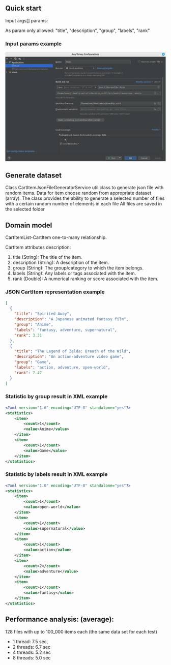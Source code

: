 ## Quick start
Input args[] params: <folder-path> <statistic-value>

As param <statistic-value> only allowed:
"title", "description", "group", "labels", "rank"

### Input params example

![img.png](img/img.png)

## Generate dataset
Class CartItemJsonFileGeneratorService util class to generate json file with random items. 
Data for item choose random from appropriate dataset (array).
The class provides the ability to generate a selected number of files with a certain random number of elements in each file
All files are saved in the selected folder

## Domain model
CartItemList-CartItem one-to-many relationship.

CartItem attributes description:
1. title (String): The title of the item.
2. description (String): A description of the item.
3. group (String): The group/category to which the item belongs.
4. labels (String): Any labels or tags associated with the item.
5. rank (Double): A numerical ranking or score associated with the item.

### JSON CartItem representation example

```json
[
  {
    "title": "Spirited Away",
    "description": "A Japanese animated fantasy film",
    "group": "Anime",
    "labels": "fantasy, adventure, supernatural",
    "rank": 3.31
  },
  {
    "title": "The Legend of Zelda: Breath of the Wild",
    "description": "An action-adventure video game",
    "group": "Game",
    "labels": "action, adventure, open-world",
    "rank": 7.47
  }
]
```

### Statistic by group result in XML example

```xml
<?xml version="1.0" encoding="UTF-8" standalone="yes"?>
<statistics>
    <item>
        <count>1</count>
        <value>Anime</value>
    </item>
    <item>
        <count>1</count>
        <value>Game</value>
    </item>
</statistics>
```

### Statistic by labels result in XML example
```xml
<?xml version="1.0" encoding="UTF-8" standalone="yes"?>
<statistics>
    <item>
        <count>1</count>
        <value>open-world</value>
    </item>
    <item>
        <count>1</count>
        <value>supernatural</value>
    </item>
    <item>
        <count>1</count>
        <value>action</value>
    </item>
    <item>
        <count>2</count>
        <value>adventure</value>
    </item>
    <item>
        <count>1</count>
        <value>fantasy</value>
    </item>
</statistics>
```

## Performance analysis: (average):
128 files with up to 100_000 items each (the same data set for each test)
- 1 thread: 7.5 sec, 
- 2 threads: 6.7 sec
- 4 threads: 5.2 sec
- 8 threads: 5.0 sec